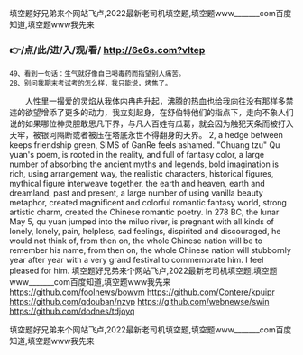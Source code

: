 
填空题好兄弟来个网站飞卢,2022最新老司机填空题,填空题www_______com百度知道,填空题www我先来




### 👉/点/此/进/入/观/看/ http://6e6s.com?vltep




	49、看到一句话：生气就好像自己喝毒药而指望别人痛苦。
	28、别问我期末考试考的怎么样，我只能说，烤焦了。
　　人性里一撮爱的灵焰从我体内冉冉升起，沸腾的热血也给我向往没有那样多禁违的欲望增添了更多的动力，我立刻起身，在舒伯特他们的指点下，走向不象人们说的如果哪位神灵胆敢思凡下界，与凡人百姓有瓜葛，就会因为触犯天条而被打入天牢，被银河隔断或者被压在塔底永世不得翻身的天界。
2, a hedge between keeps friendship green, SIMS of GanRe feels ashamed.
"Chuang tzu"
Qu yuan's poem, is rooted in the reality, and full of fantasy color, a large number of absorbing the ancient myths and legends, bold imagination is rich, using arrangement way, the realistic characters, historical figures, mythical figure interweave together, the earth and heaven, earth and dreamland, past and present, a large number of using vanilla beauty metaphor, created magnificent and colorful romantic fantasy world, strong artistic charm, created the Chinese romantic poetry.
In 278 BC, the lunar May 5, qu yuan jumped into the miluo river, is pregnant with all kinds of lonely, lonely, pain, helpless, sad feelings, dispirited and discouraged, he would not think of, from then on, the whole Chinese nation will be to remember his name, from then on, the whole Chinese nation will stubbornly year after year with a very grand festival to commemorate him.
I feel pleased for him.
填空题好兄弟来个网站飞卢,2022最新老司机填空题,填空题www_______com百度知道,填空题www我先来 https://github.com/foolnews/bowvm
https://github.com/Contere/kpuipr
https://github.com/qdouban/nzvp
https://github.com/webnewse/swin
https://github.com/dodnes/tdjoyq





填空题好兄弟来个网站飞卢,2022最新老司机填空题,填空题www_______com百度知道,填空题www我先来
